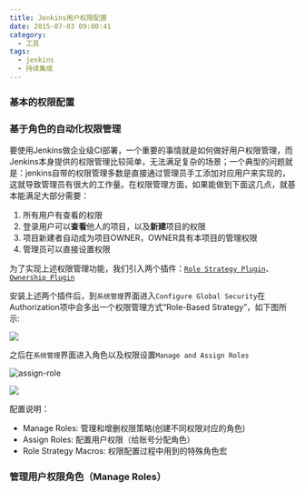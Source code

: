 ```yaml
---
title: Jenkins用户权限配置
date: 2015-07-03 09:00:41
category:
  - 工具
tags:
  - jenkins
  - 持续集成
---
```


### 基本的权限配置

### 基于角色的自动化权限管理

要使用Jenkins做企业级CI部署，一个重要的事情就是如何做好用户权限管理，而Jenkins本身提供的权限管理比较简单，无法满足复杂的场景；一个典型的问题就是：jenkins自带的权限管理多数是直接通过管理员手工添加对应用户来实现的，这就导致管理员有很大的工作量。在权限管理方面，如果能做到下面这几点，就基本能满足大部分需要：

1. 所有用户有查看的权限
2. 登录用户可以**查看**他人的项目，以及**新建**项目的权限
3. 项目新建者自动成为项目OWNER，OWNER具有本项目的管理权限
4. 管理员可以直接设置权限

为了实现上述权限管理功能，我们引入两个插件：[`Role Strategy Plugin`][2]、[`Ownership Plugin`][3]


安装上述两个插件后，到`系统管理`界面进入`Configure Global Security`在Authorization项中会多出一个权限管理方式“Role-Based Strategy”，如下图所示:

![](http://blog.techpoetry.cn/img/20200227175736.png)

之后在`系统管理`界面进入角色以及权限设置`Manage and Assign Roles`

![assign-role](http://blog.techpoetry.cn/img/20200227175450.png)

![](http://blog.techpoetry.cn/img/Manage-and-Assign-Roles.png)

配置说明：

- Manage Roles: 管理和增删权限策略(创建不同权限对应的角色)
- Assign Roles: 配置用户权限（给账号分配角色）
- Role Strategy Macros: 权限配置过程中用到的特殊角色宏


### 管理用户权限角色（Manage Roles）









[2]:	https://wiki.jenkins-ci.org/display/JENKINS/Role+Strategy+Plugin
[3]:	https://wiki.jenkins-ci.org/display/JENKINS/Ownership+Plugin
[4]:	hello

[image-1]:	assign-role.png
[image-2]:	Manage-and-Assign-Roles.png